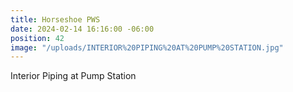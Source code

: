```yaml
---
title: Horseshoe PWS
date: 2024-02-14 16:16:00 -06:00
position: 42
image: "/uploads/INTERIOR%20PIPING%20AT%20PUMP%20STATION.jpg"
---
```


Interior Piping at Pump Station
